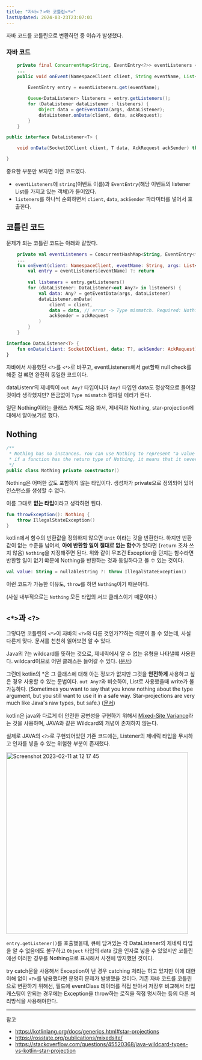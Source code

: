 ```yaml
---
title: "자바<？>와 코틀린<*>"
lastUpdated: 2024-03-23T23:07:01
---
```


자바 코드를 코틀린으로 변환하던 중 이슈가 발생했다.

### 자바 코드

```java
    private final ConcurrentMap<String, EventEntry<?>> eventListeners = ConcurrentHashMap();
    ...
    public void onEvent(NamespaceClient client, String eventName, List<Object> args, AckRequest ackRequest) {
        
        EventEntry entry = eventListeners.get(eventName);

        Queue<DataListener> listeners = entry.getListeners();
        for (DataListener dataListener : listeners) {
            Object data = getEventData(args, dataListener);
            dataListener.onData(client, data, ackRequest);
        }
    }
```

```java
public interface DataListener<T> {

    void onData(SocketIOClient client, T data, AckRequest ackSender) throws Exception;

}
```

중요한 부분만 보자면 이런 코드였다.

- `eventListeners`에 `string`(이벤트 이름)과 `EventEntry`(해당 이벤트의 listener List를 가지고 있는 객체)가 들어있다.
- `listeners`를 하나씩 순회하면서 `client`, `data`, `ackSender` 파라미터를 넣어서 호출한다.

## 코틀린 코드

문제가 되는 코틀린 코드는 아래와 같았다.

```kotlin
    private val eventListeners = ConcurrentHashMap<String, EventEntry<*>>()
    ...
    fun onEvent(client: NamespaceClient, eventName: String, args: List<Any>, ackRequest: AckRequest) {
        val entry = eventListeners[eventName] ?: return
        
        val listeners = entry.getListeners()
        for (dataListener: DataListener<out Any?> in listeners) {
            val data: Any? = getEventData(args, dataListener)
            dataListener.onData(
                client = client,
                data = data, // error -> Type mismatch. Required: Nothing? Found: Any?
                ackSender = ackRequest
            )
        }
    }
```

```kotlin
interface DataListener<T> {
    fun onData(client: SocketIOClient, data: T?, ackSender: AckRequest)
}
```

자바에서 사용했던 `<?>`를 `<*>`로 바꾸고, eventListeners에서 get할때 null check를 해준 걸 뺴면 완전히 동일한 코드이다.

dataListenr의 제네릭이 `out Any?` 타입이니까 `Any?` 타입인 data도 정상적으로 들어갈 것이라 생각했지만? 뜬금없이 `Type mismatch` 컴파일 에러가 뜬다.

일단 Nothing이라는 클래스 자체도 처음 봐서, 제네릭과 Nothing, star-projection에 대해서 알아보기로 했다.

## Nothing

```kotlin
/**
 * Nothing has no instances. You can use Nothing to represent "a value that never exists": for example,
 * if a function has the return type of Nothing, it means that it never returns (always throws an exception).
 */
public class Nothing private constructor()
```

Nothing은 어떠한 값도 포함하지 않는 타입이다. 생성자가 private으로 정의되어 있어 인스턴스를 생성할 수 없다.

이름 그대로 **없는 타입**이라고 생각하면 된다.

```kotlin
fun throwException(): Nothing {
    throw IllegalStateException()
}
```

kotlin에서 함수의 반환값을 정의하지 않으면 `Unit` 이라는 것을 반환한다. 하지만 반환값이 없는 수준을 넘어서, **아예 반환할 일이 절대로 없는 함수**가 있다면 (`return` 조차 쓰지 않음) `Nothing`을 지정해주면 된다. 위와 같이 무조건  Exception을 던지는 함수라면 반환할 일이 없기 떄문에 Nothing을 반환하는 것과 동일하다고 볼 수 있는 것이다.

```kotlin
val value: String = nullableString ?: throw IllegalStateException()
```

이런 코드가 가능한 이유도, `throw`를 하면 `Nothing`이기 때문이다.

(사실 내부적으로는 `Nothing` 모든 타입의 서브 클래스이기 때문이다.)

## `<*>`과 `<?>`

그렇다면 코틀린의 `<*>`이 자바의 `<?>`와 다른 것인가??하는 의문이 들 수 있는데, 사실 다른게 맞다. 문서를 천천히 읽어보면 알 수 있다.

Java의 ?는 wildcard를 뜻하는 것으로, 제네릭에서 알 수 없는 유형을 나타낼떄 사용한다. wildcard이므로 어떤 클래스든 들어갈 수 있다. ([문서](https://docs.oracle.com/javase/tutorial/java/generics/wildcards.html))

그런데 kotlin의 *은 그 클래스에 대해 아는 정보가 없지만 그것을 **안전하게** 사용하고 싶은 경우 사용할 수 있는 문법이다. `out Any?`와 비슷하여, List로 사용했을때 write가 불가능하다. (Sometimes you want to say that you know nothing about the type argument, but you still want to use it in a safe way. Star-projections are very much like Java's raw types, but safe.) ([문서](https://kotlinlang.org/docs/generics.html#star-projections))

kotlin은 java와 다르게 더 안전한 공변성을 구현하기 위해서 [Mixed-Site Variance](https://rosstate.org/publications/mixedsite/)라는 것을 사용하며, JAVA와 같은 Wildcard의 개념이 존재하지 않는다.

실제로 JAVA의 `<?>`로 구현되어있던 기존 코드에는, Listener의 제네릭 타입을 무시하고 인자를 넣을 수 있는 위험한 부분이 존재했다.

<img width="483" alt="Screenshot 2023-02-11 at 12 17 45" src="https://user-images.githubusercontent.com/81006587/218236349-e6655d15-ba1a-4cea-9422-0379c3d34ff7.png">

`entry.getListener()`를 호출했을때, 큐에 담겨있는 각 DataListener의 제네릭 타입을 알 수 없음에도 불구하고 `Object` 타입의 data 값을 인자로 넣을 수 있었지만 코틀린에선 이러한 경우를 Nothing으로 표시해서 사전에 방지했던 것이다.

try catch문을 사용해서 Exception이 난 경우 catching 처리는 하고 있지만 이에 대한 이해 없이 `<?>`를 남용했다면 분명히 문제가 발생했을 것이다. 기존 자바 코드를 코틀린으로 변환하기 위해선, 필드에 eventClass 데이터를 직접 받아서 저장후 비교해서 타입 캐스팅이 안되는 경우에는 Exception을 throw하는 로직을 직접 명시하는 등의 다른 처리방식을 사용해야한다.

---

참고

- https://kotlinlang.org/docs/generics.html#star-projections
- https://rosstate.org/publications/mixedsite/
- https://stackoverflow.com/questions/45520368/java-wildcard-types-vs-kotlin-star-projection